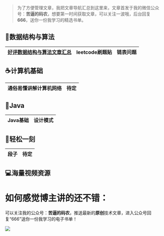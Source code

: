 > 为了方便管理文章，我把文章导航汇总到这里来，文章首发于我的微信公众号：**苦逼的码农**，想要第一时间获取文章，可以关注一波哦，后台回复**666**，送你一份我学习的精选书单。

## :tophat:数据结构与算法 ##


[好评数据结构与算法文章汇总](src/Data_Structure_And_Algorithm.md) | leetcode刷题贴 | 链表问题
---|---|---




## :coffee:计算机基础 ##


通俗易懂讲解计算机网络 | 待定
---|---


## :page_facing_up:Java ##


Java基础 | 设计模式
---|---


## :christmas_tree:轻松一刻 ##


段子 | 待定
---|---

## :computer:海量视频资源 ##




# 如何感觉博主讲的还不错： #

可以关注我的公众号：**苦逼的码农**，推送最新的**原创**技术文章，进入公众号回复“666”送你一份我学习的电子书单！

![](http://pizj3hugp.bkt.clouddn.com/FkNF5tILTvuHKy9hnfcXA8yBNTBn)














